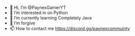 - 👋 Hi, I’m @PaynexGamerYT
- 👀 I’m interested in on Python
- 🌱 I’m currently learning Completely Java
- 💞️ I’m forgive
- 📫 How to contact me https://discord.gg/paynexcommuinty

<!---
PaynexGamerYT/PaynexGamerYT is a ✨ special ✨ repository because its `README.md` (this file) appears on your GitHub profile.
You can click the Preview link to take a look at your changes.
--->
